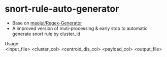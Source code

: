 ﻿# snort-rule-auto-generator
- Base on [maojui/Regex-Generator](https://github.com/maojui/Regex-Generator)
- A improved version of muti-processing & early stop to automatic generate snort rule by cluster_id

Usage: <option> <input_file> <cluster_col> <centroid_dis_col> <payload_col> <output_file>